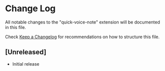 # Change Log

All notable changes to the "quick-voice-note" extension will be documented in this file.

Check [Keep a Changelog](http://keepachangelog.com/) for recommendations on how to structure this file.

## [Unreleased]

- Initial release